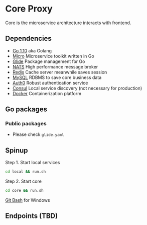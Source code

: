 # Core Proxy

Core is the microservice architecture interacts with frontend.

## Dependencies

- [Go 1.10](https://golang.org/) aka Golang
- [Micro](https://micro.mu/) Microservice toolkit written in Go
- [Glide](https://glide.sh/) Package management for Go
- [NATS](http://nats.io/) High performance message broker
- [Redis](https://redis.io/) Cache server meanwhile saves session
- [MySQL](https://www.mysql.com/) RDBMS to save core business data
- [Auth0](https://auth0.com/) Robust authentication service
- [Consul](https://www.consul.io/) Local service discovery (not necessary for production)
- [Docker](https://www.docker.com/) Containerization platform

## Go packages

### Public packages

- Please check `glide.yaml`

## Spinup

Step 1. Start local services

```bash
cd local && run.sh
```

Step 2. Start core

```bash
cd core && run.sh
```

[Git Bash](https://git-scm.com/downloads) for Windows

## Endpoints (TBD)